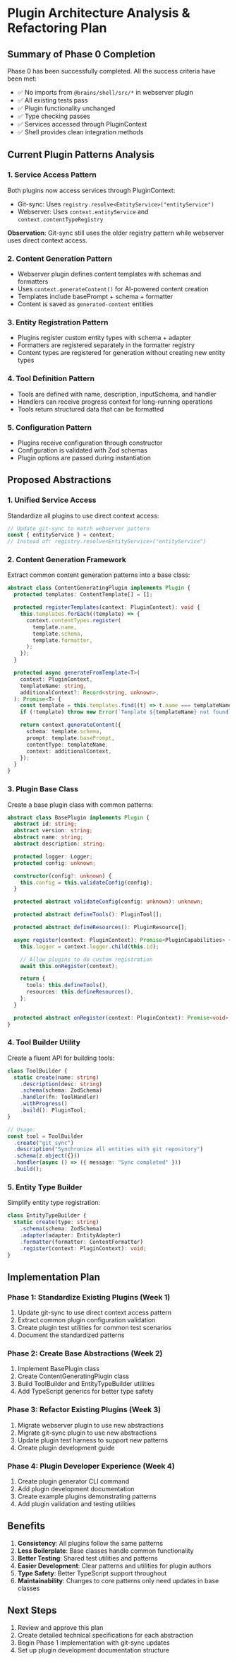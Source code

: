 # Plugin Architecture Analysis & Refactoring Plan

## Summary of Phase 0 Completion

Phase 0 has been successfully completed. All the success criteria have been met:

- ✅ No imports from `@brains/shell/src/*` in webserver plugin
- ✅ All existing tests pass
- ✅ Plugin functionality unchanged
- ✅ Type checking passes
- ✅ Services accessed through PluginContext
- ✅ Shell provides clean integration methods

## Current Plugin Patterns Analysis

### 1. **Service Access Pattern**

Both plugins now access services through PluginContext:

- Git-sync: Uses `registry.resolve<EntityService>("entityService")`
- Webserver: Uses `context.entityService` and `context.contentTypeRegistry`

**Observation**: Git-sync still uses the older registry pattern while webserver uses direct context access.

### 2. **Content Generation Pattern**

- Webserver plugin defines content templates with schemas and formatters
- Uses `context.generateContent()` for AI-powered content creation
- Templates include basePrompt + schema + formatter
- Content is saved as `generated-content` entities

### 3. **Entity Registration Pattern**

- Plugins register custom entity types with schema + adapter
- Formatters are registered separately in the formatter registry
- Content types are registered for generation without creating new entity types

### 4. **Tool Definition Pattern**

- Tools are defined with name, description, inputSchema, and handler
- Handlers can receive progress context for long-running operations
- Tools return structured data that can be formatted

### 5. **Configuration Pattern**

- Plugins receive configuration through constructor
- Configuration is validated with Zod schemas
- Plugin options are passed during instantiation

## Proposed Abstractions

### 1. **Unified Service Access**

Standardize all plugins to use direct context access:

```typescript
// Update git-sync to match webserver pattern
const { entityService } = context;
// Instead of: registry.resolve<EntityService>("entityService")
```

### 2. **Content Generation Framework**

Extract common content generation patterns into a base class:

```typescript
abstract class ContentGeneratingPlugin implements Plugin {
  protected templates: ContentTemplate[] = [];

  protected registerTemplates(context: PluginContext): void {
    this.templates.forEach((template) => {
      context.contentTypes.register(
        template.name,
        template.schema,
        template.formatter,
      );
    });
  }

  protected async generateFromTemplate<T>(
    context: PluginContext,
    templateName: string,
    additionalContext?: Record<string, unknown>,
  ): Promise<T> {
    const template = this.templates.find((t) => t.name === templateName);
    if (!template) throw new Error(`Template ${templateName} not found`);

    return context.generateContent({
      schema: template.schema,
      prompt: template.basePrompt,
      contentType: templateName,
      context: additionalContext,
    });
  }
}
```

### 3. **Plugin Base Class**

Create a base plugin class with common patterns:

```typescript
abstract class BasePlugin implements Plugin {
  abstract id: string;
  abstract version: string;
  abstract name: string;
  abstract description: string;

  protected logger: Logger;
  protected config: unknown;

  constructor(config?: unknown) {
    this.config = this.validateConfig(config);
  }

  protected abstract validateConfig(config: unknown): unknown;

  protected abstract defineTools(): PluginTool[];

  protected abstract defineResources(): PluginResource[];

  async register(context: PluginContext): Promise<PluginCapabilities> {
    this.logger = context.logger.child(this.id);

    // Allow plugins to do custom registration
    await this.onRegister(context);

    return {
      tools: this.defineTools(),
      resources: this.defineResources(),
    };
  }

  protected abstract onRegister(context: PluginContext): Promise<void>;
}
```

### 4. **Tool Builder Utility**

Create a fluent API for building tools:

```typescript
class ToolBuilder {
  static create(name: string)
    .description(desc: string)
    .schema(schema: ZodSchema)
    .handler(fn: ToolHandler)
    .withProgress()
    .build(): PluginTool;
}

// Usage:
const tool = ToolBuilder
  .create("git_sync")
  .description("Synchronize all entities with git repository")
  .schema(z.object({}))
  .handler(async () => ({ message: "Sync completed" }))
  .build();
```

### 5. **Entity Type Builder**

Simplify entity type registration:

```typescript
class EntityTypeBuilder {
  static create(type: string)
    .schema(schema: ZodSchema)
    .adapter(adapter: EntityAdapter)
    .formatter(formatter: ContentFormatter)
    .register(context: PluginContext): void;
}
```

## Implementation Plan

### Phase 1: Standardize Existing Plugins (Week 1)

1. Update git-sync to use direct context access pattern
2. Extract common plugin configuration validation
3. Create plugin test utilities for common test scenarios
4. Document the standardized patterns

### Phase 2: Create Base Abstractions (Week 2)

1. Implement BasePlugin class
2. Create ContentGeneratingPlugin class
3. Build ToolBuilder and EntityTypeBuilder utilities
4. Add TypeScript generics for better type safety

### Phase 3: Refactor Existing Plugins (Week 3)

1. Migrate webserver plugin to use new abstractions
2. Migrate git-sync plugin to use new abstractions
3. Update plugin test harness to support new patterns
4. Create plugin development guide

### Phase 4: Plugin Developer Experience (Week 4)

1. Create plugin generator CLI command
2. Add plugin development documentation
3. Create example plugins demonstrating patterns
4. Add plugin validation and testing utilities

## Benefits

1. **Consistency**: All plugins follow the same patterns
2. **Less Boilerplate**: Base classes handle common functionality
3. **Better Testing**: Shared test utilities and patterns
4. **Easier Development**: Clear patterns and utilities for plugin authors
5. **Type Safety**: Better TypeScript support throughout
6. **Maintainability**: Changes to core patterns only need updates in base classes

## Next Steps

1. Review and approve this plan
2. Create detailed technical specifications for each abstraction
3. Begin Phase 1 implementation with git-sync updates
4. Set up plugin development documentation structure
